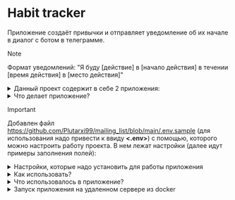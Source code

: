 # Habit tracker
Приложение создаёт привычки и отправляет уведомление об их начале в диалог с ботом в телеграмме.

> [!NOTE]
> Формат уведомлений: "Я буду [действие] в [начало действия] в течении [время действия] в [место действия]"

<details>

<summary>Данный проект содержит в себе 2 приложения:</summary>

* **habit**
   - позволяет работать с привычками
       - содержит модели Habit
* **users**
   - служит для аунтификации пользователя 
       - содержит модели User 
</details>

<details>

<summary>Что делает приложение?</summary>
Функционал:

* Регистрация пользователя, получение токена и использование в запросах
* Можно добавлять, изменять, смотреть и удалять привычки.
* Только создатель привычки может изменять и удалять привыки.
* Имеется список публичных привычек. Их могут смотреть все.
* Подключена докуменация и swagger для работы через браузер.
* Создание переодической и отложенной задачи на рассылку уведомлений.
* Гибкий график отправки уведомлений от каждоый минуты до 1 раза в неделю.
</details>

> [!IMPORTANT]
> Добавлен файл https://github.com/Plutarxi99/mailing_list/blob/main/.env.sample (для использования надо привести к ввиду **<.env>**) с помощью, которого можно настроить работу проекта. В нем лежат настройки (далее идут примеры заполнения полей):
<details>
<summary>Настройки, которые надо установить для работы приложения</summary>

| Значение | Содержание | Примечание |
|-----|-----------|-----:|
|     **DATABASE_LOGIN**| <pre><code>'{"ENGINE": "django.db.backends.postgresql","NAME": "django_proj_educ","USER": "postgres",}'</code></pre> |     словарь для подключения к базе данных. P.S. не забудь создать ее|
|     **SECRET_KEY**| django-insecure-hu213gr51uh234gbrtf34oqufg35835g3q5g       |     код генерируется автоматически при создании приложения|
|     **SUPERUSER_EMAIL**| email_superuser       |     установить почту суперюзера|
|     **SUPERUSER_PASSWORD**| password_superuser       |     установить пароль суперюзера|
|     **USER_PASSWORD**| password_user       |     установить пароль юзера|
|     **TELEGRAM_TOKEN**| 1234567899:QWERTYUIOPSSDFGHJKLZXCVBNM<>QWERTYU         |     телеграмм токен полученный от Bot_Father|
|     **CELERY_BROKER_URL**| <pre><code>redis://127.0.0.1:6379</code></pre>    |     база данных для работы celery|
|     **CELERY_RESULT_BACKEND**| <pre><code>redis://127.0.0.1:6379</code></pre>    |     база данных для работы celery|
|     **CHAT_ID_TG_TEST**| 123456789   |     получение chat id пользователя для работы кастомной команды проверки бота|
</details>

<details>

<summary>Как использовать?</summary>

* После установки нужных настроук в файле **<.env>**. Надо выполнить команду для установки пакетов:
  <pre><code>pip install -r requirements.txt </code></pre>

* Применить миграции:
  <pre><code>python3 manage.py migrate</code></pre>

* Создать суперюзера:
  <pre><code>python3 manage.py ccsu</code></pre>

* Для запуска работы celery worker:
  <pre><code>python3 manage.py celery_worker</code></pre>

* Для запуска работы celery beat:
  <pre><code>celery -A config beat -l INFO</code></pre>


</details>

<details>

<summary>Что использовалось в приложение?</summary>
Функционал:

* Подключено rest_framework для использоваеть API приложения
* Подключено rest_framework_simplejwt для использоваеть API приложения авторизации пользователя Bearer token
* Подключено drf_yasg для создания автоматической документации и возможность работать в браузере с приложением
* Подключено django_filters для использоваеть API приложения в публичных привычках филтрации по приятным привычкам и по дате начало привычек
* Подключена django_celery_beat для использования и создание переодической задачи
* Подключена django_celery для создание и использование отложенной задачи
* Обложил тестами CRUD привычек.
</details>

<details>

<summary>Запуск приложения на удаленном сервере из docker</summary>

* Устанавливаем виртуальное окружение на сервере:
  <pre><code>sudo apt install python3-venv</code></pre>

* Переходим в папку где будет лежать код:
  <pre><code>cd /var/www/html/</code></pre>

* Создаем виртуальное окружение:
  <pre><code>python3 -m venv env</code></pre>
  <pre><code>source env/bin/activate</code></pre>
  
* Копируем .env файл свои значения переменных и поменять в файле проекта deploy/habit_tracker: server_name <HOST_IP>;


</details>
